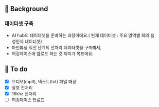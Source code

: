 ## 📜 Background
### 데이터셋 구축
- AI hub의 데이터셋을 준비하는 과정이에요.( 현재 데이터셋 : 주요 영역별 회의 음성인식 데이터셋)
- 파인튜닝 직전 단계의 전처리 데이터셋을 구축해서,
- 허깅페이스에 업로드 하는 것 까지가 목표에요. 

## 📝 To do 
- [x] 오디오(mp3), 텍스트(txt) 파일 매핑
- [x] 괄호 전처리
- [x] 16khz 전처리
- [ ] 허깅페이스 업로드

